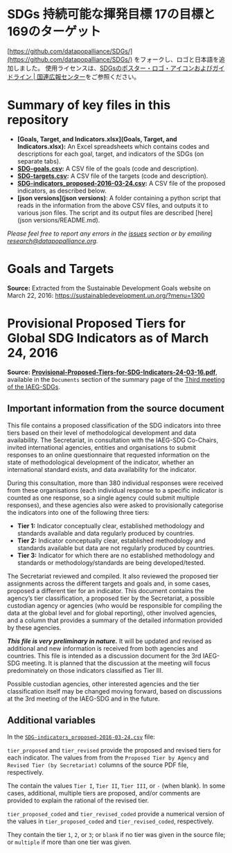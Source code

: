 # SDGs 持続可能な揮発目標 17の目標と169のターゲット

[https://github.com/datapopalliance/SDGs/](https://github.com/datapopalliance/SDGs/) をフォークし、ロゴと日本語を追加しました。
使用ライセンスは、[SDGsのポスター・ロゴ・アイコンおよびガイドライン | 国連広報センター](https://www.unic.or.jp/activities/economic_social_development/sustainable_development/2030agenda/sdgs_logo/)をご参照ください。


# Summary of key files in this repository

- **[Goals, Target, and Indicators.xlsx](Goals, Target, and Indicators.xlsx):**  An Excel spreadsheets which contains codes and descriptions for each goal, target, and indicators of the SDGs (on separate tabs).
- **[SDG-goals.csv](SDG-goals.csv):**  A CSV file of the goals (code and description).
- **[SDG-targets.csv](SDG-targets.csv):**  A CSV file of the targets (code and description).
- **[SDG-indicators_proposed-2016-03-24.csv](SDG-indicators_proposed-2016-03-24.csv):** A CSV file of the proposed indicators, as described below.
- **[json versions](json versions)**: A folder containing a python script that reads in the information from the above CSV files, and outputs it to various json files. The script and its output files are described [here](json versions/README.md).

*Please feel free to report any errors in the [issues](https://github.com/datapopalliance/SDGs/issues) section or by emailing [research@datapopalliance.org](mailto:research@datapopalliance.org).*

# Goals and Targets

**Source:** Extracted from the Sustainable Development Goals website on March 22, 2016: https://sustainabledevelopment.un.org/?menu=1300

# Provisional Proposed Tiers for Global SDG Indicators as of March 24, 2016

**Source:** [**Provisional-Proposed-Tiers-for-SDG-Indicators-24-03-16.pdf**](http://unstats.un.org/sdgs/files/meetings/iaeg-sdgs-meeting-03/Provisional-Proposed-Tiers-for-SDG-Indicators-24-03-16.pdf), available in the `Documents` section of the summary page of the [Third meeting of the IAEG-SDGs](http://unstats.un.org/sdgs/meetings/iaeg-sdgs-meeting-03).

## Important information from the source document

This file contains a proposed classification of the SDG indicators into three tiers based on their level of methodological development and data availability. The Secretariat, in consultation with the IAEG-SDG Co-Chairs, invited international agencies, entities and organisations to submit responses to an online questionnaire that requested information on the state of methodological development of the indicator, whether an international standard exists, and data availability for the indicator.

During this consultation, more than 380 individual responses were received from these organisations (each individual response to a specific indicator is counted as one response, so a single agency could submit multiple responses), and these agencies also were asked to provisionally categorise the indicators into one of the following three tiers:

- **Tier 1:** Indicator conceptually clear, established methodology and standards available and data regularly produced by countries.
- **Tier 2:** Indicator conceptually clear, established methodology and standards available but data are not regularly produced by countries.
- **Tier 3:** Indicator for which there are no established methodology and standards or methodology/standards are being developed/tested.

The Secretariat reviewed and compiled. It also reviewed the proposed tier assignments across the different targets and goals and, in some cases, proposed a different tier for an indicator. This document contains the agency’s tier classification, a proposed tier by the Secretariat, a possible custodian agency or agencies (who would be responsible for compiling the data at the global level and for global reporting), other involved agencies, and a column that provides a summary of the detailed information provided by these agencies.

***This file is very preliminary in nature.*** It will be updated and revised as additional and new information is received from both agencies and countries. This file is intended as a discussion document for the 3rd IAEG-SDG meeting. It is planned that the discussion at the meeting will focus predominately on those indicators classified as Tier III. 

Possible custodian agencies, other interested agencies and the tier classification itself may be changed moving forward, based on discussions at the 3rd meeting of the IAEG-SDG and in the future.

## Additional variables

In the [`SDG-indicators_proposed-2016-03-24.csv`](SDG-indicators_proposed-2016-03-24.csv) file:

`tier_proposed` and `tier_revised` provide the proposed and revised tiers for each indicator. The values from from the `Proposed Tier by Agency` and `Revised Tier (by Secretariat)` columns of the source PDF file, respectively.

The contain the values `Tier I`, `Tier II`, `Tier III`, or `-` (when blank). In some cases, additional, multiple tiers are proposed, and/or comments are provided to explain the rational of the revised tier.

`tier_proposed_coded` and `tier_revised_coded` provide a numerical version of the values in `tier_proposed_coded` and `tier_revised_coded`, respectively.

They contain the tier `1`, `2`, or `3`; or `blank` if no tier was given in the source file; or `multiple` if more than one tier was given.

